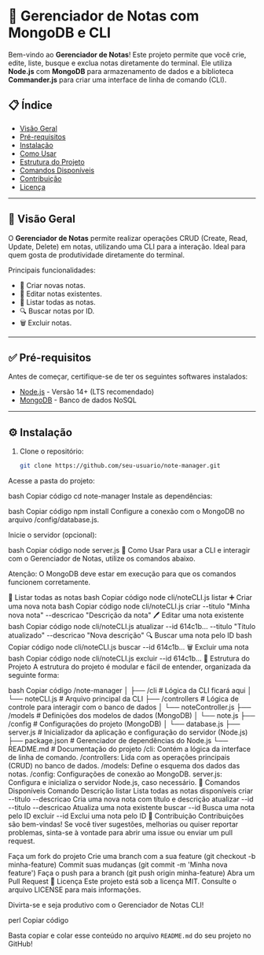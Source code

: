 # 📓 Gerenciador de Notas com MongoDB e CLI

Bem-vindo ao **Gerenciador de Notas**! Este projeto permite que você crie, edite, liste, busque e exclua notas diretamente do terminal. Ele utiliza **Node.js** com **MongoDB** para armazenamento de dados e a biblioteca **Commander.js** para criar uma interface de linha de comando (CLI).

## 📋 Índice

- [Visão Geral](#visão-geral)
- [Pré-requisitos](#pré-requisitos)
- [Instalação](#instalação)
- [Como Usar](#como-usar)
- [Estrutura do Projeto](#estrutura-do-projeto)
- [Comandos Disponíveis](#comandos-disponíveis)
- [Contribuição](#contribuição)
- [Licença](#licença)

---

## 🌟 Visão Geral

O **Gerenciador de Notas** permite realizar operações CRUD (Create, Read, Update, Delete) em notas, utilizando uma CLI para a interação. Ideal para quem gosta de produtividade diretamente do terminal.

Principais funcionalidades:
- 📌 Criar novas notas.
- 📝 Editar notas existentes.
- 📜 Listar todas as notas.
- 🔍 Buscar notas por ID.
- 🗑️ Excluir notas.

---

## ✅ Pré-requisitos

Antes de começar, certifique-se de ter os seguintes softwares instalados:

- [Node.js](https://nodejs.org/) - Versão 14+ (LTS recomendado)
- [MongoDB](https://www.mongodb.com/) - Banco de dados NoSQL

---

## ⚙️ Instalação

1. Clone o repositório:

   ```bash
   git clone https://github.com/seu-usuario/note-manager.git
Acesse a pasta do projeto:

bash
Copiar código
cd note-manager
Instale as dependências:

bash
Copiar código
npm install
Configure a conexão com o MongoDB no arquivo /config/database.js.

Inicie o servidor (opcional):

bash
Copiar código
node server.js
🚀 Como Usar
Para usar a CLI e interagir com o Gerenciador de Notas, utilize os comandos abaixo.

Atenção: O MongoDB deve estar em execução para que os comandos funcionem corretamente.

📜 Listar todas as notas
bash
Copiar código
node cli/noteCLI.js listar
➕ Criar uma nova nota
bash
Copiar código
node cli/noteCLI.js criar --titulo "Minha nova nota" --descricao "Descrição da nota"
🖊️ Editar uma nota existente
bash
Copiar código
node cli/noteCLI.js atualizar --id 614c1b... --titulo "Título atualizado" --descricao "Nova descrição"
🔍 Buscar uma nota pelo ID
bash
Copiar código
node cli/noteCLI.js buscar --id 614c1b...
🗑️ Excluir uma nota
bash
Copiar código
node cli/noteCLI.js excluir --id 614c1b...
📂 Estrutura do Projeto
A estrutura do projeto é modular e fácil de entender, organizada da seguinte forma:

bash
Copiar código
/note-manager
│
├── /cli                # Lógica da CLI ficará aqui
│   └── noteCLI.js      # Arquivo principal da CLI
├── /controllers        # Lógica de controle para interagir com o banco de dados
│   └── noteController.js
├── /models             # Definições dos modelos de dados (MongoDB)
│   └── note.js
├── /config             # Configurações do projeto (MongoDB)
│   └── database.js
├── server.js           # Inicializador da aplicação e configuração do servidor (Node.js)
├── package.json        # Gerenciador de dependências do Node.js
└── README.md           # Documentação do projeto
/cli: Contém a lógica da interface de linha de comando.
/controllers: Lida com as operações principais (CRUD) no banco de dados.
/models: Define o esquema dos dados das notas.
/config: Configurações de conexão ao MongoDB.
server.js: Configura e inicializa o servidor Node.js, caso necessário.
🔧 Comandos Disponíveis
Comando	Descrição
listar	Lista todas as notas disponíveis
criar --titulo --descricao	Cria uma nova nota com título e descrição
atualizar --id --titulo --descricao	Atualiza uma nota existente
buscar --id	Busca uma nota pelo ID
excluir --id	Exclui uma nota pelo ID
🤝 Contribuição
Contribuições são bem-vindas! Se você tiver sugestões, melhorias ou quiser reportar problemas, sinta-se à vontade para abrir uma issue ou enviar um pull request.

Faça um fork do projeto
Crie uma branch com a sua feature (git checkout -b minha-feature)
Commit suas mudanças (git commit -m 'Minha nova feature')
Faça o push para a branch (git push origin minha-feature)
Abra um Pull Request
📜 Licença
Este projeto está sob a licença MIT. Consulte o arquivo LICENSE para mais informações.

Divirta-se e seja produtivo com o Gerenciador de Notas CLI!

perl
Copiar código

Basta copiar e colar esse conteúdo no arquivo `README.md` do seu projeto no GitHub!
